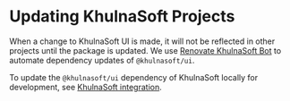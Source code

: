 # Updating KhulnaSoft Projects

When a change to KhulnaSoft UI is made, it will not be reflected in other projects until the package is
updated. We use [Renovate KhulnaSoft Bot](https://gitlab.com/gitlab-org/frontend/renovate-gitlab-bot) to
automate dependency updates of `@khulnasoft/ui`.

To update the `@khulnasoft/ui` dependency of KhulnaSoft locally for development, see [KhulnaSoft integration](contributing/gitlab_integration_test.md).
